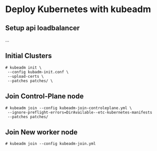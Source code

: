 # Deploy Kubernetes with kubeadm
## Setup api loadbalancer
...


## Initial Clusters
```
# kubeadm init \
 --config kubadm-init.conf \
 --upload-certs \
 --patches patches/ \
```

## Join Control-Plane node
```
# kubeadm join --config kubeadm-join-controleplane.yml \
 --ignore-preflight-errors=DirAvailable--etc-kubernetes-manifests
 --patches patches/
```

## Join New worker node
```
# kubeadm join --config kubeadm-join.yml
```
